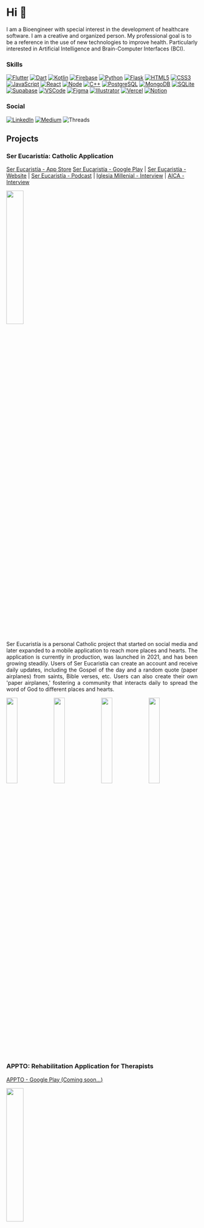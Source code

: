 # Hi :wave:

I am a Bioengineer with special interest in the development of healthcare software. I am a creative and organized person. My professional goal is to be a reference in the use of new technologies to improve health. Particularly interested in Artificial Intelligence and Brain-Computer Interfaces (BCI).

### Skills
[![Flutter](https://img.shields.io/badge/Flutter-02569B?style=for-the-badge&logo=flutter&logoColor=white)]()
[![Dart](https://img.shields.io/badge/Dart-0175C2?style=for-the-badge&logo=dart&logoColor=white)]()
[![Kotlin](https://img.shields.io/badge/Kotlin-0095D5?&style=for-the-badge&logo=kotlin&logoColor=white)]()
[![Firebase](https://img.shields.io/badge/firebase-%23039BE5.svg?style=for-the-badge&logo=firebase)]()
[![Python](https://img.shields.io/badge/Python-14354C?style=for-the-badge&logo=python&logoColor=white)]()
[![Flask](https://img.shields.io/badge/Flask-000000?style=for-the-badge&logo=flask&logoColor=white)]()
[![HTML5](https://img.shields.io/badge/HTML5-E34F26?style=for-the-badge&logo=html5&logoColor=white)]()
[![CSS3](https://img.shields.io/badge/CSS3-1572B6?style=for-the-badge&logo=css3&logoColor=white)]()
[![JavaScript](https://img.shields.io/badge/JavaScript-323330?style=for-the-badge&logo=javascript&logoColor=F7DF1E)]()
[![React](https://img.shields.io/badge/React-20232A?style=for-the-badge&logo=react&logoColor=61DAFB)]()
[![Node](https://img.shields.io/badge/Node.js-339933?style=for-the-badge&logo=nodedotjs&logoColor=white)]()
[![C++](https://img.shields.io/badge/C%2B%2B-00599C?style=for-the-badge&logo=c%2B%2B&logoColor=white)]()
[![PostgreSQL](https://img.shields.io/badge/PostgreSQL-316192?style=for-the-badge&logo=postgresql&logoColor=white)]()
[![MongoDB](https://img.shields.io/badge/MongoDB-4EA94B?style=for-the-badge&logo=mongodb&logoColor=white)]()
[![SQLite](https://img.shields.io/badge/SQLite-07405E?style=for-the-badge&logo=sqlite&logoColor=white)]()
[![Supabase](https://img.shields.io/badge/Supabase-181818?style=for-the-badge&logo=supabase&logoColor=white)]()
[![VSCode](https://img.shields.io/badge/Visual_Studio_Code-0078D4?style=for-the-badge&logo=visual%20studio%20code&logoColor=white)]()
[![Figma](https://img.shields.io/badge/Figma-F24E1E?style=for-the-badge&logo=figma&logoColor=white)]()
[![Illustrator](https://img.shields.io/badge/Adobe%20Illustrator-FF9A00?style=for-the-badge&logo=adobe%20illustrator&logoColor=white)]()
[![Vercel](https://img.shields.io/badge/Vercel-000000?style=for-the-badge&logo=vercel&logoColor=white)]()
[![Notion](https://img.shields.io/badge/Notion-000000?style=for-the-badge&logo=notion&logoColor=white)]()

### Social

[![LinkedIn](https://img.shields.io/badge/LinkedIn-0077B5?style=for-the-badge&logo=linkedin&logoColor=white)](https://www.linkedin.com/in/facubrt/)
[![Medium](https://img.shields.io/badge/Medium-12100E?style=for-the-badge&logo=medium&logoColor=white)](https://medium.com/@facubrt)
![Threads](https://img.shields.io/badge/Threads-000000?style=for-the-badge&logo=Threads&logoColor=white)

## Projects
### Ser Eucaristía: Catholic Application
[Ser Eucaristía - App Store](https://apps.apple.com/ar/app/ser-eucarist%C3%ADa-app-cat%C3%B3lica/id6738431526) [Ser Eucaristía - Google Play](https://play.google.com/store/apps/details?id=com.sereucaristia) | [Ser Eucaristía - Website](https://www.sereucaristia.com.ar/) | [Ser Eucaristía - Podcast](https://open.spotify.com/show/7E8f2o8GWoTCz2wSguligJ?si=dcaf2bfc25af4833) | [Iglesia Millenial - Interview](https://iglesiamillennial.com/2020/06/18/ser-eucaristia-ser-detalles-del-amor-de-dios/) | [AICA - Interview](https://aica.org/noticia-ser-eucaristia-un-proyecto-de-evangelizacion-joven-en-las-redes-sociales)

<img src="https://i.imgur.com/ATfESGp.png" width=30%> 

<p align="justify">
Ser Eucaristía is a personal Catholic project that started on social media and later expanded to a mobile application to reach more places and hearts. The application is currently in production, was launched in 2021, and has been growing steadily. Users of Ser Eucaristía can create an account and receive daily updates, including the Gospel of the day and a random quote (paper airplanes) from saints, Bible verses, etc. Users can also create their own 'paper airplanes,' fostering a community that interacts daily to spread the word of God to different places and hearts.
</p>
<p>
  <img src="https://i.imgur.com/I0ky1dj.png" width=24%> 
  <img src="https://i.imgur.com/bNVTwOS.png" width=24%> 
  <img src="https://i.imgur.com/yD7i0rD.png" width=24%> 
  <img src="https://i.imgur.com/6JNZXoA.png" width=24%> 
</p>

### APPTO: Rehabilitation Application for Therapists
[APPTO - Google Play (Coming soon...)]()

<img src="https://i.imgur.com/cCXXDUS.png" width=30%> 

</p>
APPTO is a mobile application designed for rehabilitation professionals who work independently, providing services at patients' homes. The application allows professionals to create an account, manage patient records, and track rehabilitation evaluations. Additionally, APPTO enables the creation of automated reports, provides a session schedule, and stores all professional observations made during each evaluation.
</p>

<p>
  <img src="https://i.imgur.com/EjySxxg.png" width=24%> 
  <img src="https://i.imgur.com/bNzIEn6.png" width=24%> 
  <img src="https://i.imgur.com/hfu54hH.png" width=24%> 
  <img src="https://i.imgur.com/RB88qbT.png" width=24%> 
</p>

### Cognitask: BCI system based on P300 for cognitive therapies
[Cognitask - Repository](https://github.com/facubrt/cognitask) | [Cognitask - Website](https://facubrt.github.io/cognitask/) | [Cognitask - Latin IEEE Transaction](https://latamt.ieeer9.org/index.php/transactions/article/view/6030)

<img src="https://i.imgur.com/R4wnq54.png" width=30%> 

<p align="justify">
Cognitask is part of a Final Bioengineering Project titled "Development of a P300-Based BCI for Cognitive Rehabilitation of Adults with Attention Deficit" at the Faculty of Engineering (UNER). It features two interfaces: one for the professional and one for the patient. The professional interface allows for patient data entry, session configuration, and real-time session information. It also lets the professional control the system's operation. The patient interface, displayed on a separate screen, shows the tasks, progress, and feedback. The tasks involve arranging images in a stimulation matrix using a P300-based BCI, which detects the user's focus on specific cells. There are three types of tasks: Words, Sequences, and Puzzles, varying in complexity.
</p>

<p>
  <img src="https://facubrt.github.io/cognitask/assets/img/profesional.svg" width=47.5%> 
  <img src="https://facubrt.github.io/cognitask/assets/img/usuario.svg" width=44%>
</p>

### PyETO: Automation of Occupational Therapy evaluations

<img src="https://i.imgur.com/hXcJULv.png" width=30%>

<p align="justify">
PyETO is a Flask application developed with the aim of providing an efficient tool to streamline the assessment and reporting process for the Occupational Therapy CR service at Fleni. The software is hosted on Fleni's server and includes a database for patient management. Each patient can have an admission report, discharge report, and associated FIM reports. These reports can be downloaded for editing in Word and Excel formats using templates provided by the service.
</p>
<p>
  <img src="https://i.imgur.com/cHXlwK4.png" width=48%> 
  <img src="https://i.imgur.com/qYOOpS7.png" width=48%>
</p>

### Basic COM, Groups KEY, Voice COM, Routes COM: Augmentative and alternative communication applications
[Basic COM - Repository](https://github.com/facubrt/flutter--basic-com-app) | [Groups KEY - Repository](https://github.com/facubrt/flutter--groups-key-app) | [Voice COM - Repository](https://github.com/facubrt/flutter--voice-com-app) | [Routes COM - Repository](https://github.com/facubrt/flutter--routes-com-app) 

<p>
  <img src="https://i.imgur.com/4ps3Cng.png" width=30%>
  <img src="https://i.imgur.com/UUNFTR1.png" width=30%> 
  <img src="https://i.imgur.com/LUYs5Le.png" width=30%>
  <img src="https://i.imgur.com/01yTbPI.png" width=30%> 
</p>

<p align="justify">
While these applications are individual in nature, together they cover the essential aspects of communication through communication boards, group keyboards, route-based communication, among other features. These applications are designed to be used both by professionals during rehabilitation sessions and by patients in their daily lives.
</p>

<p>
  <img src="https://i.imgur.com/rybjUsu.png" width=24%>
  <img src="https://i.imgur.com/8XOxY72.png" width=24%> 
  <img src="https://i.imgur.com/d2Bp2r2.png" width=24%>
  <img src="https://i.imgur.com/mIu7YVX.png" width=24%> 
</p>
